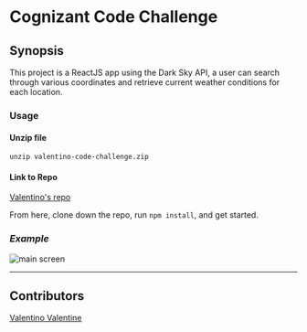 # Cognizant Code Challenge 

## Synopsis

This project is a ReactJS app using the Dark Sky API, a user can search through various coordinates and retrieve current weather conditions for each location.

### Usage 
#### Unzip file
```unzip valentino-code-challenge.zip```

#### Link to Repo
[Valentino's repo](https://github.com/valentinovtino/dark-sky-challenge-)

From here, clone down the repo, run `npm install`, and get started. 


### *Example* 

![main screen](./src/images/main.png)

---

## Contributors

[Valentino Valentine](https://github.com/valentinovtino)
